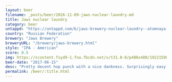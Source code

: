 ```yaml
---
layout: beer
filename: _posts/beer/2016-11-09-jaws-nuclear-laundry.md
title: Jaws nuclear laundry
category: beer
untappd: "https://untappd.com/b/jaws-brewery-nuclear-laundry--atomnaya-prachyechnaya-/631746"
country: "Russian Federation"
brewery: "Jaws Brewery"
breweryURL: "/brewery/jaws-brewery.html"
style: "IPA - American"
score: 8.5
img: https://scontent.fsyd9-1.fna.fbcdn.net/v/t31.0-0/p480x480/19221598_10155314453703745_2555578569392147246_o.jpg?_nc_cat=102&_nc_sid=e007fa&_nc_ohc=CNWnHqQQw_YAX9w9Sag&_nc_ht=scontent.fsyd9-1.fna&_nc_tp=6&oh=2b4b9a63d7d5c99acc94e40e52196f63&oe=5F48FF37
beer-date: "2017-06-15"
desc: "Pretty decent hop punch with a nice dankness. Surprisingly easy to drink despite this"
permalink: /beer/:title.html
---
```


